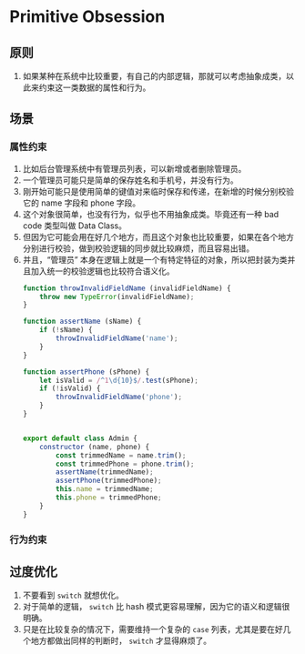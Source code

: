 # Primitive Obsession



## 原则
1. 如果某种在系统中比较重要，有自己的内部逻辑，那就可以考虑抽象成类，以此来约束这一类数据的属性和行为。


## 场景
### 属性约束
1. 比如后台管理系统中有管理员列表，可以新增或者删除管理员。
2. 一个管理员可能只是简单的保存姓名和手机号，并没有行为。
3. 刚开始可能只是使用简单的键值对来临时保存和传递，在新增的时候分别校验它的 name 字段和 phone 字段。
4. 这个对象很简单，也没有行为，似乎也不用抽象成类。毕竟还有一种 bad code 类型叫做 Data Class。
5. 但因为它可能会用在好几个地方，而且这个对象也比较重要，如果在各个地方分别进行校验，做到校验逻辑的同步就比较麻烦，而且容易出错。
6. 并且，“管理员” 本身在逻辑上就是一个有特定特征的对象，所以把封装为类并且加入统一的校验逻辑也比较符合语义化。
    ```js
    function throwInvalidFieldName (invalidFieldName) {
        throw new TypeError(invalidFieldName);
    }

    function assertName (sName) {
        if (!sName) {
            throwInvalidFieldName('name');
        }
    }

    function assertPhone (sPhone) {
        let isValid = /^1\d{10}$/.test(sPhone);
        if (!isValid) {
            throwInvalidFieldName('phone');
        }
    }


    export default class Admin {
        constructor (name, phone) {
            const trimmedName = name.trim();
            const trimmedPhone = phone.trim();
            assertName(trimmedName);
            assertPhone(trimmedPhone);
            this.name = trimmedName;
            this.phone = trimmedPhone;
        }
    }
    ```

### 行为约束


## 过度优化
1. 不要看到 `switch` 就想优化。
2. 对于简单的逻辑， `switch` 比 hash 模式更容易理解，因为它的语义和逻辑很明确。
3. 只是在比较复杂的情况下，需要维持一个复杂的 `case` 列表，尤其是要在好几个地方都做出同样的判断时， `switch` 才显得麻烦了。
